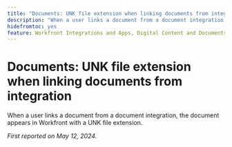 ```yaml
---
title: "Documents: UNK file extension when linking documents from integration"
description: "When a user links a document from a document integration, the document appears in Workfront with a UNK file extension."
hidefromtoc: yes
feature: Workfront Integrations and Apps, Digital Content and Documents
---
```


# Documents: UNK file extension when linking documents from integration

<!--WF and WFP-->

When a user links a document from a document integration, the document appears in Workfront with a UNK file extension.

_First reported on May 12, 2024._
